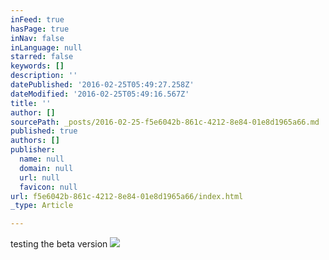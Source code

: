 ```yaml
---
inFeed: true
hasPage: true
inNav: false
inLanguage: null
starred: false
keywords: []
description: ''
datePublished: '2016-02-25T05:49:27.258Z'
dateModified: '2016-02-25T05:49:16.567Z'
title: ''
author: []
sourcePath: _posts/2016-02-25-f5e6042b-861c-4212-8e84-01e8d1965a66.md
published: true
authors: []
publisher:
  name: null
  domain: null
  url: null
  favicon: null
url: f5e6042b-861c-4212-8e84-01e8d1965a66/index.html
_type: Article

---
```

testing the beta version
![](https://the-grid-user-content.s3-us-west-2.amazonaws.com/4e577b9c-1326-4612-83d5-e13bae02222e.jpg)